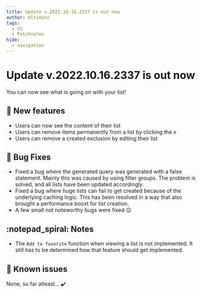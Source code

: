 ```yaml
---
title: Update v.2022.10.16.2337 is out now
author: Ultimate
tags:
  - V2
  - Patchnotes
hide:
  - navigation
---
```


# Update v.2022.10.16.2337 is out now

You can now see what is going on with your list!

## :rocket: New features
- Users can now see the content of their list
- Users can remove items permanently from a list by clicking the x
- Users can remove a created exclusion by editing their list



## :bug: Bug Fixes
- Fixed a bug where the generated query was generated with a false statement. Mainly this was caused by using filter groups. The problem is solved, and all lists have been updated accordingly.
- Fixed a bug where huge lists can fail to get created because of the underlying caching logic. This has been resolved in a way that also brought a performance boost for list creation.
- A few small not noteworthy bugs were fixed :wink:

## :notepad_spiral: Notes
- The `Add to favorite` function when viewing a list is not implemented. It still has to be determined how that feature should get implemented.

## :exploding_head: Known issues
None, so far atleast... :heavy_check_mark: